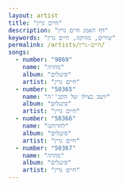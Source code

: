 ```yaml
---
layout: artist
title: "חיים גרין"
description: "דף האמן חיים גרין"
keywords: "שירים, מוזיקה, חיים גרין"
permalink: /artists/חיים-גרין/
songs:
  - number: "9869"
    name: "מהרה"
    album: "סינגלים"
    artist: "חיים גרין"
  - number: "50365"
    name: "יושב בצילו של הקב''ה"
    album: "סינגלים"
    artist: "חיים גרין"
  - number: "50366"
    name: "לחרותנו"
    album: "סינגלים"
    artist: "חיים גרין"
  - number: "50367"
    name: "מהרה"
    album: "סינגלים"
    artist: "חיים גרין"
---
```

